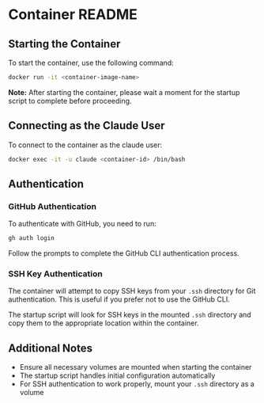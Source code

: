 # Container README

## Starting the Container

To start the container, use the following command:

```bash
docker run -it <container-image-name>
```

**Note:** After starting the container, please wait a moment for the startup script to complete before proceeding.

## Connecting as the Claude User

To connect to the container as the claude user:

```bash
docker exec -it -u claude <container-id> /bin/bash
```

## Authentication

### GitHub Authentication

To authenticate with GitHub, you need to run:

```bash
gh auth login
```

Follow the prompts to complete the GitHub CLI authentication process.

### SSH Key Authentication

The container will attempt to copy SSH keys from your `.ssh` directory for Git authentication. This is useful if you prefer not to use the GitHub CLI.

The startup script will look for SSH keys in the mounted `.ssh` directory and copy them to the appropriate location within the container.

## Additional Notes

- Ensure all necessary volumes are mounted when starting the container
- The startup script handles initial configuration automatically
- For SSH authentication to work properly, mount your `.ssh` directory as a volume